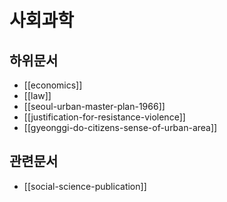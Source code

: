 # 사회과학

## 하위문서

- [[economics]]
- [[law]]
- [[seoul-urban-master-plan-1966]]
- [[justification-for-resistance-violence]]
- [[gyeonggi-do-citizens-sense-of-urban-area]]

## 관련문서

- [[social-science-publication]]
